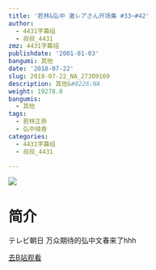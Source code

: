 ```yaml
---
title: '若林&弘中 激レアさん开场集 #33~#42'
author:
  - 4431字幕组
  - 叔叔_4431
zmz: 4431字幕组
publishdate: '2001-01-03'
bangumi: 其他
date: '2018-07-22'
slug: 2018-07-22_NA_27309169
description: 其他&#8226;NA
weight: 19278.0
bangumis:
  - 其他
tags:
  - 若林正恭
  - 弘中绫香
categories:
  - 4431字幕组
  - 叔叔_4431

---
```

![](https://i.imgur.com/amiuSa0.jpg)
# 简介  
テレビ朝日
万众期待的弘中文春来了hhh  

[去B站观看](https://www.bilibili.com/video/av27309169/)
 
